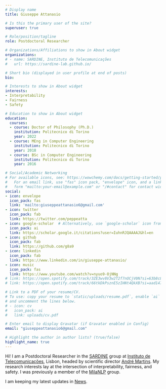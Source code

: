 ```yaml
---
# Display name
title: Giuseppe Attanasio

# Is this the primary user of the site?
superuser: true

# Role/position/tagline
role: Postdoctoral Researcher

# Organizations/Affiliations to show in About widget
organizations:
# - name: SARDINE, Instituto de Telecomunicações
#   url: https://sardine-lab.github.io/

# Short bio (displayed in user profile at end of posts)
bio:

# Interests to show in About widget
interests:
- Interpretability
- Fairness
- Safety

# Education to show in About widget
education:
  courses:
  - course: Doctor of Philosophy (Ph.D.)
    institution: Politecnico di Torino
    year: 2022
  - course: MEng in Computer Engineering
    institution: Politecnico di Torino
    year: 2018
  - course: BSc in Computer Engineering
    institution: Politecnico di Torino
    year: 2016

# Social/Academic Networking
# For available icons, see: https://wowchemy.com/docs/getting-started/page-builder/#icons
#   For an email link, use "fas" icon pack, "envelope" icon, and a link in the
#   form "mailto:your-email@example.com" or "/#contact" for contact widget.
social:
- icon: envelope
  icon_pack: fas
  link: 'mailto:giuseppeattanasio6@gmail.com'
- icon: twitter
  icon_pack: fab
  link: https://twitter.com/peppeatta
- icon: google-scholar  # Alternatively, use `google-scholar` icon from `ai` icon pack
  icon_pack: ai
  link: https://scholar.google.it/citations?user=IuhnRJQAAAAJ&hl=en
- icon: github
  icon_pack: fab
  link: https://github.com/g8a9
- icon: linkedin
  icon_pack: fab
  link: https://www.linkedin.com/in/giuseppe-attanasio/
- icon: music
  icon_pack: fas
  link: https://www.youtube.com/watch?v=nyuo9-OjNNg
# link: https://open.spotify.com/track/3ZE3wv8V3w2T2f7nOCjV0N?si=63b8c84e60f4438e
# link: https://open.spotify.com/track/66tkDkPsznE5zIHNt4QkXB?si=aad147ee54044638

# Link to a PDF of your resume/CV.
# To use: copy your resume to `static/uploads/resume.pdf`, enable `ai` icons in `params.toml`, 
# and uncomment the lines below.
# - icon: cv
#   icon_pack: ai
#   link: uploads/cv.pdf

# Enter email to display Gravatar (if Gravatar enabled in Config)
email: "giuseppeattanasio6@gmail.com"

# Highlight the author in author lists? (true/false)
highlight_name: true
---
```


Hi! I am a Postdoctoral Researcher in the [SARDINE](https://sardine-lab.github.io/) group at [Instituto de Telecomunicações](https://www.it.pt/), Lisbon, headed by scientific director [André Martins](https://andre-martins.github.io/). My research interests lay at the intersection of interpretability, fairness, and safety.
I was previously a member of the [MilaNLP](https://milanlproc.github.io/) group.

<!-- of the Department of Computing Sciences at Bocconi University, Milan, headed by scientific director [Dirk Hovy](https://dmi.unibocconi.eu/people/dirk-hovy).  -->

<!-- I work with [Debora Nozza](https://dnozza.github.io/) on [Project MONICA](https://milanlproc.github.io/project/monitoring_italian_measures_response_covid19/) to characterize how people reacted to measures of the Italian government in response to COVID-19. -->

I am keeping my latest updates in [News](./news).

<!-- I am based in Turin and commute to Milan. I love reading (Sci-Fi, please) and playing basketball, but circumstances led me to discover that I’m not so bad at cooking. I also like DIY and automating boring stuff.
Besides that, I am a passionate learner. I spend countless hours on lectures and tutorials about languages, frameworks, and technologies that interest me. -->

<!-- I was a Ph.D. student at the Department of Control and Computer Engineering of Polytechnic of Turin under the supervision of [Elena Baralis](https://dbdmg.polito.it/wordpress/people/elena-baralis/).  -->

<!-- 
{{< icon name="download" pack="fas" >}} Download my {{< staticref "uploads/demo_resume.pdf" "newtab" >}}resumé{{< /staticref >}}. -->
